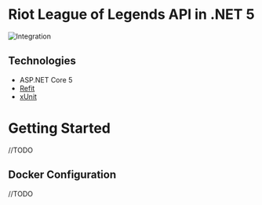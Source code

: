 # Riot League of Legends API in .NET 5

![Integration](https://github.com/jacksoncarl/league-api/actions/workflows/test-dotnet.yml/badge.svg)


## Technologies

* ASP.NET Core 5
* [Refit](https://github.com/reactiveui/refit)
* [xUnit](https://github.com/xunit/xunit)

# Getting Started

//TODO

## Docker Configuration

//TODO
